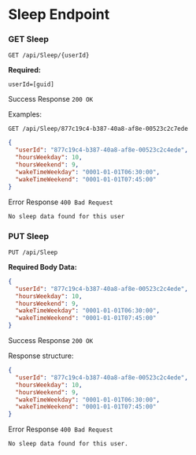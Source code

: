 # Sleep Endpoint

### GET Sleep

`GET /api/Sleep/{userId}`

**Required:**

`userId=[guid]`

Success Response `200 OK`

Examples:

`GET /api/Sleep/877c19c4-b387-40a8-af8e-00523c2c7ede`

```json
{
  "userId": "877c19c4-b387-40a8-af8e-00523c2c4ede",
  "hoursWeekday": 10,
  "hoursWeekend": 9,
  "wakeTimeWeekday": "0001-01-01T06:30:00",
  "wakeTimeWeekend": "0001-01-01T07:45:00"
}
```

Error Response `400 Bad Request`

```
No sleep data found for this user
```

### PUT Sleep

`PUT /api/Sleep`

**Required Body Data:**

```json
{
  "userId": "877c19c4-b387-40a8-af8e-00523c2c4ede",
  "hoursWeekday": 10,
  "hoursWeekend": 9,
  "wakeTimeWeekday": "0001-01-01T06:30:00",
  "wakeTimeWeekend": "0001-01-01T07:45:00"
}
```

Success Response `200 OK`

Response structure:

```json
{
  "userId": "877c19c4-b387-40a8-af8e-00523c2c4ede",
  "hoursWeekday": 10,
  "hoursWeekend": 9,
  "wakeTimeWeekday": "0001-01-01T06:30:00",
  "wakeTimeWeekend": "0001-01-01T07:45:00"
}
```

Error Response `400 Bad Request`

`No sleep data found for this user.`